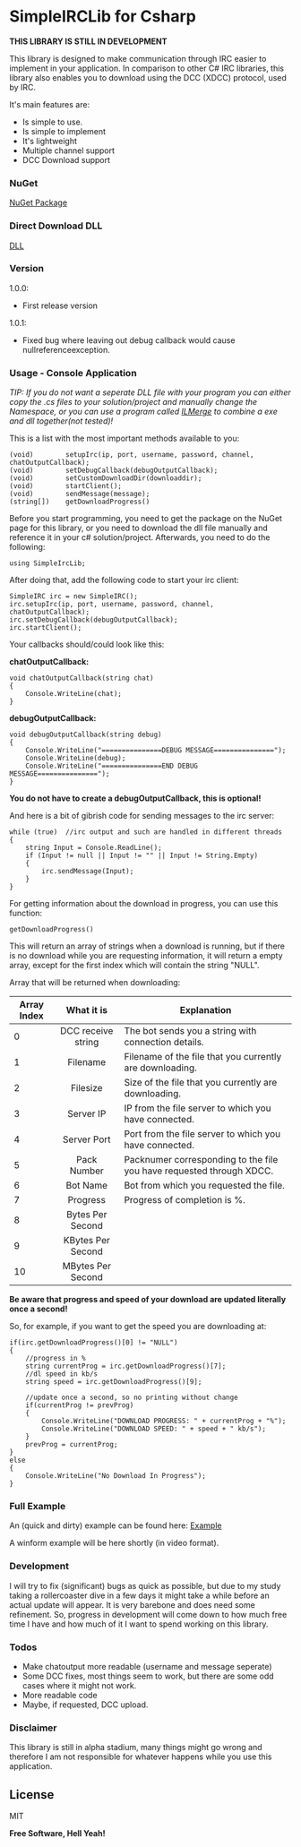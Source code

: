 # SimpleIRCLib for Csharp
**THIS LIBRARY IS STILL IN DEVELOPMENT**

This library is designed to make communication through IRC easier to implement in your application. In comparison to other C# IRC libraries, this library also enables you to download using the DCC (XDCC) protocol, used by IRC. 

It's main features are:

  - Is simple to use.
  - Is simple to implement
  - It's lightweight
  - Multiple channel support
  - DCC Download support

### NuGet
[NuGet Package](https://www.nuget.org/packages/SimpleIRCLib)

### Direct Download DLL
[DLL](https://github.com/EldinZenderink/SimpleIRCLib/raw/master/SimpleIRCLib/bin/Debug/SimpleIRCLib.dll)

### Version
1.0.0:
- First release version

1.0.1:
- Fixed bug where leaving out debug callback would cause nullreferenceexception. 
### Usage - Console Application

*TIP: If you do not want a seperate DLL file with your program you can either copy the .cs files to your solution/project and manually change the Namespace, or you can use a program called [ILMerge](https://www.microsoft.com/en-us/download/details.aspx?id=17630) to combine a exe and dll together(not tested)!*

This is a list with the most important methods available to you:

    (void)        setupIrc(ip, port, username, password, channel, chatOutputCallback);
    (void)        setDebugCallback(debugOutputCallback);
    (void)        setCustomDownloadDir(downloaddir);    
    (void)        startClient();
    (void)        sendMessage(message);
    (string[])    getDownloadProgress() 


Before you start programming, you need to get the package on the NuGet page for this library, or you need to download the dll file manually and reference it in your c# solution/project. Afterwards, you need to do the following:

`using SimpleIrcLib;`

After doing that, add the following code to start your irc client:

    SimpleIRC irc = new SimpleIRC();
    irc.setupIrc(ip, port, username, password, channel, chatOutputCallback);
    irc.setDebugCallback(debugOutputCallback);
    irc.startClient();
    
Your callbacks should/could look like this:

**chatOutputCallback:**

    void chatOutputCallback(string chat)
    {
        Console.WriteLine(chat);
    }


**debugOutputCallback:**

    void debugOutputCallback(string debug)
    {
        Console.WriteLine("===============DEBUG MESSAGE===============");
        Console.WriteLine(debug);
        Console.WriteLine("===============END DEBUG MESSAGE===============");
    }
    
**You do not have to create a debugOutputCallback, this is optional!**

And here is a bit of gibrish code for sending messages to the irc server:
    
    while (true)  //irc output and such are handled in different threads
    {
        string Input = Console.ReadLine();
        if (Input != null || Input != "" || Input != String.Empty)
        {
            irc.sendMessage(Input);
        }
    }


For getting information about the download in progress, you can use this function:

`getDownloadProgress()`

This will return an array of strings when a download is running, but if there is no download while you are requesting information, it will return a empty array, except for the first index which will contain the string "NULL".

Array that will be returned when downloading:

| Array Index   | What it is    | Explanation |
| ------------- |:-------------:| ----- |
| 0             | DCC receive string     | The bot sends you a string with connection details.|
| 1             | Filename               | Filename of the file that you currently are downloading. |
| 2             | Filesize               | Size of the file that you currently  are downloading.|
| 3             | Server IP              | IP from the file server to which you have connected. |
| 4             | Server Port            | Port from the file server to which you have connected. |
| 5             | Pack Number            | Packnumer corresponding to the file you have requested through XDCC.|
| 6             | Bot Name               | Bot from which you requested the file. |
| 7             | Progress               | Progress of completion is %.  |
| 8             | Bytes Per Second       | |
| 9             | KBytes Per Second      | |
| 10            | MBytes Per Second      | |

**Be aware that progress and speed of your download are updated literally once a second!**

So, for example, if you want to get the speed you are downloading at:

    if(irc.getDownloadProgress()[0] != "NULL")
    {
        //progress in %
        string currentProg = irc.getDownloadProgress()[7];
        //dl speed in kb/s
        string speed = irc.getDownloadProgress()[9]; 
        
        //update once a second, so no printing without change
        if(currentProg != prevProg) 
        {
            Console.WriteLine("DOWNLOAD PROGRESS: " + currentProg + "%");
            Console.WriteLine("DOWNLOAD SPEED: " + speed + " kb/s");
        }
        prevProg = currentProg;
    } 
    else 
    {
        Console.WriteLine("No Download In Progress");
    }


### Full Example
An (quick and dirty) example can be found here: 
[Example](https://github.com/EldinZenderink/SimpleIRCLib/blob/master/IrcLibTest/Program.cs)

A winform example will be here shortly (in video format).

### Development
I will try to fix (significant) bugs as quick as possible, but due to my study taking a rollercoaster dive in a few days it might take a while before an actual update will appear. It is very barebone and does need some refinement. So, progress in development will come down to how much free time I have and how much of it I want to spend working on this library.

### Todos

- Make chatoutput more readable (username and message seperate)
- Some DCC fixes, most things seem to work, but there are some odd cases where it might not work.
- More readable code
- Maybe, if requested, DCC upload. 


### Disclaimer
This library is still in alpha stadium, many things might go wrong and therefore I am not 
responsible for whatever happens while you use this application.

License
----

MIT


**Free Software, Hell Yeah!**

